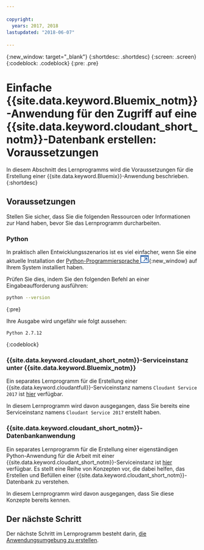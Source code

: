 ```yaml
---

copyright:
  years: 2017, 2018
lastupdated: "2018-06-07"

---
```


{:new_window: target="_blank"}
{:shortdesc: .shortdesc}
{:screen: .screen}
{:codeblock: .codeblock}
{:pre: .pre}

<!-- Acrolinx: 2017-01-10 -->

# Einfache {{site.data.keyword.Bluemix_notm}}-Anwendung für den Zugriff auf eine {{site.data.keyword.cloudant_short_notm}}-Datenbank erstellen: Voraussetzungen

In diesem Abschnitt des Lernprogramms wird die Voraussetzungen
für die Erstellung einer {{site.data.keyword.Bluemix}}-Anwendung beschrieben.
{:shortdesc}

## Voraussetzungen

Stellen Sie sicher, dass Sie die folgenden Ressourcen oder Informationen zur Hand haben, bevor Sie das Lernprogramm durcharbeiten.

### Python

In praktisch allen Entwicklungsszenarios ist es viel einfacher, wenn Sie eine aktuelle Installation der
[Python-Programmiersprache ![Symbol für externen Link](../images/launch-glyph.svg "Symbol für externen Link")](https://www.python.org/){:new_window}
auf Ihrem System installiert haben.

Prüfen Sie dies, indem Sie den folgenden Befehl an einer Eingabeaufforderung ausführen:

```sh
python --version
```
{:pre}

Ihre Ausgabe wird ungefähr wie folgt aussehen:

```
Python 2.7.12
```
{:codeblock}

<div id="csi"></div>

### {{site.data.keyword.cloudant_short_notm}}-Serviceinstanz unter {{site.data.keyword.Bluemix_notm}}

Ein separates Lernprogramm für die Erstellung einer {{site.data.keyword.cloudantfull}}-Serviceinstanz namens `Cloudant Service 2017` ist [hier](create_service.html) verfügbar.

In diesem Lernprogramm wird davon ausgegangen, dass Sie bereits eine Serviceinstanz namens
`Cloudant Service 2017` erstellt haben.

### {{site.data.keyword.cloudant_short_notm}}-Datenbankanwendung

Ein separates Lernprogramm für die Erstellung einer eigenständigen Python-Anwendung für die Arbeit mit einer {{site.data.keyword.cloudant_short_notm}}-Serviceinstanz ist [hier](create_database.html) verfügbar.
Es stellt eine Reihe von Konzepten vor, die dabei helfen, das Erstellen und Befüllen einer {{site.data.keyword.cloudant_short_notm}}-Datenbank zu verstehen.

In diesem Lernprogramm wird davon ausgegangen, dass Sie diese Konzepte bereits kennen.

## Der nächste Schritt

Der nächste Schritt im Lernprogramm besteht darin, [die Anwendungsumgebung zu erstellen](create_bmxapp_appenv.html).

